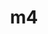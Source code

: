 ---
title: "m4"
layout: cache
categories: [package, v0.18.0]
meta: {"versions": ["1.4.19"], "compilers": ["gcc@=7.5.0", "gcc@=8.4.0"], "oss": ["ubuntu18.04"], "platforms": ["linux"], "targets": ["x86_64"], "stacks": ["build_systems", "data-vis-sdk", "e4s", "radiuss", "root", "tutorial"], "num_specs": 2, "num_specs_by_stack": {"data-vis-sdk": 1, "radiuss": 1, "e4s": 1, "build_systems": 1, "root": 2, "tutorial": 2}}
spec_details: [{"hash": "uadbn2a64h744jto2xqy6u2wmujcww6v", "compiler": "gcc@=7.5.0", "versions": ["1.4.19"], "os": "ubuntu18.04", "platform": "linux", "target": "x86_64", "variants": ["patches=9dc5fbd,bfdffa7", "+sigsegv"], "stacks": ["data-vis-sdk", "radiuss", "e4s", "build_systems", "root", "tutorial"], "size": "-", "tarball": "https://binaries.spack.io/v0.18.0/build_cache/linux-ubuntu18.04-x86_64/gcc-7.5.0/m4-1.4.19/linux-ubuntu18.04-x86_64-gcc-7.5.0-m4-1.4.19-uadbn2a64h744jto2xqy6u2wmujcww6v.spack"}, {"hash": "cv6tp6upo3l2bjmiwqry4sytazzeyy5q", "compiler": "gcc@=8.4.0", "versions": ["1.4.19"], "os": "ubuntu18.04", "platform": "linux", "target": "x86_64", "variants": ["patches=9dc5fbd,bfdffa7", "+sigsegv"], "stacks": ["root", "tutorial"], "size": "-", "tarball": "https://binaries.spack.io/v0.18.0/build_cache/linux-ubuntu18.04-x86_64/gcc-8.4.0/m4-1.4.19/linux-ubuntu18.04-x86_64-gcc-8.4.0-m4-1.4.19-cv6tp6upo3l2bjmiwqry4sytazzeyy5q.spack"}]
---